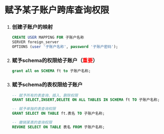 # 赋予某子账户跨库查询权限

1. ### 创建子账户的映射

   ```sql
   CREATE USER MAPPING FOR 子账户名称
   SERVER foreign_server
   OPTIONS (user '子账户名称', password '子账户密码');
   ```

2. ### 赋予schema的权限给子账户（<font color="red">重要</font>）

   ```sql
   grant all on SCHEMA ft to 子账户名称;
   ```

3. ### 赋予schema的表权限给子账户

   ```sql
   -- 赋予所有的表查询、插入、删除权限
   GRANT SELECT,INSERT,DELETE ON ALL TABLES IN SCHEMA ft TO 子账户名称;  
   
   -- 赋予单独的表查询权限
   GRANT SELECT ON TABLE ft.表名 TO 子账户名称;
   
   -- 撤销某表的查询权限
   REVOKE SELECT ON TABLE 表名 FROM 子账户名称;   
   ```
